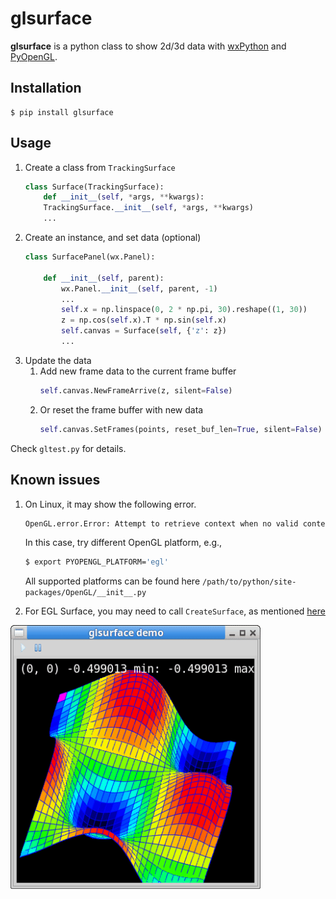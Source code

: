 
# glsurface
**glsurface** is a python class to show 2d/3d data with [wxPython](https://wxpython.org/) and [PyOpenGL](https://pyopengl.sourceforge.net/).

## Installation
```shell
$ pip install glsurface
```

## Usage
1. Create a class from `TrackingSurface`
    ```python
    class Surface(TrackingSurface):
        def __init__(self, *args, **kwargs):
        TrackingSurface.__init__(self, *args, **kwargs)
        ...
    ```
2. Create an instance, and set data (optional)
    ```python
    class SurfacePanel(wx.Panel):

        def __init__(self, parent):
            wx.Panel.__init__(self, parent, -1)
            ...
            self.x = np.linspace(0, 2 * np.pi, 30).reshape((1, 30))
            z = np.cos(self.x).T * np.sin(self.x)
            self.canvas = Surface(self, {'z': z})
            ...

    ```
3. Update the data
    1. Add new frame data to the current frame buffer
        ```python
        self.canvas.NewFrameArrive(z, silent=False)
        ```
    2. Or reset the frame buffer with new data
        ```python
        self.canvas.SetFrames(points, reset_buf_len=True, silent=False)
        ```
Check `gltest.py` for details.

## Known issues
1. On Linux, it may show the following error.
    ```bash
    OpenGL.error.Error: Attempt to retrieve context when no valid context
    ```
    In this case, try different OpenGL platform, e.g.,
    ```bash
    $ export PYOPENGL_PLATFORM='egl'
    ```
    All supported platforms can be found here `/path/to/python/site-packages/OpenGL/__init__.py`

2. For EGL Surface, you may need to call `CreateSurface`, as mentioned [here](https://docs.wxpython.org/wx.glcanvas.GLCanvas.html#wx.glcanvas.GLCanvas.CreateSurface)

<img src="https://github.com/tianzhuqiao/glsurface/blob/master/images/demo.gif?raw=true" width="400"></img>
